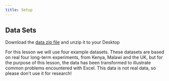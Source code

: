 ```yaml
---
title: Setup
---
```


## Data Sets

Download the [data zip file](data/FAIR-4-LTES-training-datasets.zip.zip) and unzip it to your Desktop

For this lesson we will use four example datasets. These datasets are based on real four long-term experiments, from Kenya, Malawi and the UK, but for the purpose of this lesson, the data has been transformed to illustrate common problems encountered with Excel. This data is not real data, so please don't use it for research!

<!--
## Software Setup

::::::::::::::::::::::::::::::::::::::: discussion

### Details

Setup for different systems can be presented in dropdown menus via a `solution`
tag. They will join to this discussion block, so you can give a general overview
of the software used in this lesson here and fill out the individual operating
systems (and potentially add more, e.g. online setup) in the solutions blocks.

:::::::::::::::::::::::::::::::::::::::::::::::::::

:::::::::::::::: solution

### Windows

Use PuTTY

:::::::::::::::::::::::::

:::::::::::::::: solution

### MacOS

Use Terminal.app

:::::::::::::::::::::::::


:::::::::::::::: solution

### Linux

Use Terminal

:::::::::::::::::::::::::

-->
